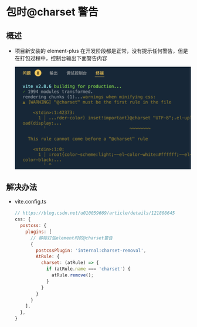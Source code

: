 # 包时@charset 警告

## 概述

*   项目新安装的 element-plus 在开发阶段都是正常，没有提示任何警告，但是在打包过程中，控制台输出下面警告内容

    ![](image/image_kl-I7_TQ8a.png)

## 解决办法

*   vite.config.ts

    ```javascript
    // https://blog.csdn.net/u010059669/article/details/121808645
    css: {
      postcss: {
        plugins: [
          // 移除打包element时的@charset警告
          {
            postcssPlugin: 'internal:charset-removal',
            AtRule: {
              charset: (atRule) => {
                if (atRule.name === 'charset') {
                  atRule.remove();
                }
              }
            }
          }
        ],
      },
    }
    ```
